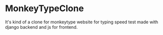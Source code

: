 # MonkeyTypeClone
It's kind of a clone for monkeytype website for typing speed test made with django backend and js for frontend.
